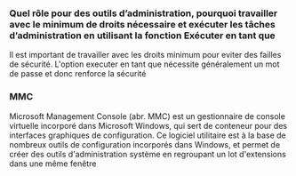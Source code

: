 ### Quel rôle pour des outils d’administration, pourquoi travailler avec le minimum de droits nécessaire et exécuter les tâches d’administration en utilisant la fonction Exécuter en tant que

Il est important de travailler avec les droits minimum pour eviter des failles de sécurité.
L'option executer en tant que nécessite généralement un mot de passe et donc renforce la sécurité


### MMC
Microsoft Management Console (abr. MMC) est un gestionnaire de console virtuelle incorporé dans Microsoft Windows, qui sert de conteneur pour des interfaces 
graphiques de configuration. Ce logiciel utilitaire est à la base de nombreux outils de configuration incorporés dans Windows, 
et permet de créer des outils d'administration système en regroupant un lot d'extensions dans une même fenêtre
